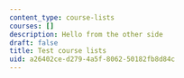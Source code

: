 ```yaml
---
content_type: course-lists
courses: []
description: Hello from the other side
draft: false
title: Test course lists
uid: a26402ce-d279-4a5f-8062-50182fb8d84c
---
```

